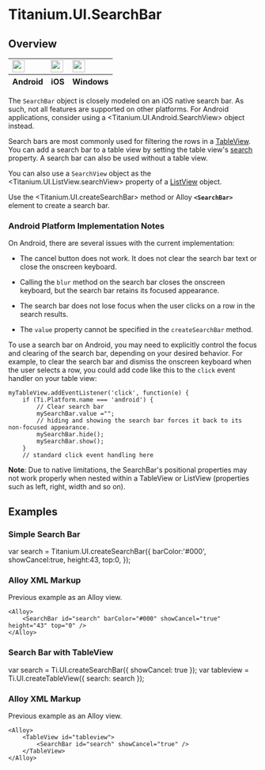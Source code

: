# Titanium.UI.SearchBar

<TypeHeader/>

## Overview

<table id="platformComparison">
  <tbody>
    <tr>
      <td><img src="images/searchbar/searchbar_android.png" height="25" /></td>
      <td><img src="images/searchbar/searchbar_ios.png" height="25" /></td>
      <td><img src="images/searchbar/searchbar_windows.png" height="25" /></td>
    </tr>
  </tbody>
  <tfoot>
    <tr>
      <th>Android</th>
      <th>iOS</th>
      <th>Windows</th>
    </tr>
  </tfoot>
</table>

The `SearchBar` object is closely modeled on an iOS native search bar.
As such, not all features are supported on other platforms. For Android applications,
consider using a <Titanium.UI.Android.SearchView> object instead.

Search bars are most commonly used for filtering the rows in a [TableView](Titanium.UI.TableView).
You can add a search bar to a table view by setting the table view's [search](Titanium.UI.TableView.search) property.
A search bar can also be used without a table view.

You can also use a `SearchView` object as the <Titanium.UI.ListView.searchView>
property of a [ListView](Titanium.UI.ListView) object.

Use the <Titanium.UI.createSearchBar> method or Alloy **`<SearchBar>`** element to create a search bar.

### Android Platform Implementation Notes

On Android, there are several issues with the current implementation:

* The cancel button does not work. It does not clear the search bar text or
  close the onscreen keyboard.

* Calling the `blur` method on the search bar closes the onscreen keyboard,
  but the search bar retains its focused appearance.

* The search bar does not lose focus when the user clicks on a row in the search
  results.

* The `value` property cannot be specified in the `createSearchBar` method.

To use a search bar on Android, you may need to explicitly control the focus and
clearing of the search bar, depending on your desired behavior. For example, to clear
the search bar and dismiss the onscreen keyboard when the user selects a row, you
could add code like this to the `click` event handler on your table view:

    myTableView.addEventListener('click', function(e) {
        if (Ti.Platform.name === 'android') {
            // Clear search bar
            mySearchBar.value ="";
            // hiding and showing the search bar forces it back to its non-focused appearance.
            mySearchBar.hide();
            mySearchBar.show();
        }
        // standard click event handling here

**Note**: Due to native limitations, the SearchBar's positional properties may not work properly
when nested within a TableView or ListView (properties such as left, right, width and so on).

## Examples

### Simple Search Bar

var search = Titanium.UI.createSearchBar({
	barColor:'#000',
	showCancel:true,
	height:43,
	top:0,
});

### Alloy XML Markup

Previous example as an Alloy view.

    <Alloy>
        <SearchBar id="search" barColor="#000" showCancel="true" height="43" top="0" />
    </Alloy>

### Search Bar with TableView

var search = Ti.UI.createSearchBar({
    showCancel: true
});
var tableview = Ti.UI.createTableView({
    search: search
});

### Alloy XML Markup

Previous example as an Alloy view.

    <Alloy>
        <TableView id="tableview">
            <SearchBar id="search" showCancel="true" />
        </TableView>
    </Alloy>

<ApiDocs/>
